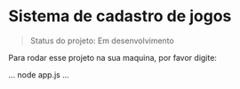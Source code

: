 <h1> Sistema de cadastro de jogos </h1>

> Status do projeto: Em desenvolvimento

Para rodar esse projeto na sua maquina, por favor digite:

...
node app.js
...

